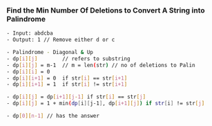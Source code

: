 ### Find the Min Number Of Deletions to Convert A String into Palindrome

```bash
- Input: abdcba
- Output: 1 // Remove either d or c
```

```bash
- Palindrome - Diagonal & Up
- dp[i][j]        // refers to substring
- dp[i][j] = m-1  // m = len(str) // no of deletions to Palin
- dp[i][i] = 0
- dp[i][i+1] = 0  if str[i] == str[i+1]
- dp[i][i+1] = 1  if str[i] != str[i+1]

- dp[i][j] = dp[i+1][j-1] if str[i] == str[j]
- dp[i][j] = 1 + min(dp[i][j-1], dp[i+1][j]) if str[i] != str[j]

- dp[0][n-1] // has the answer
```
